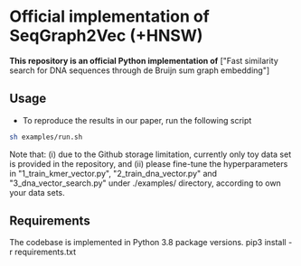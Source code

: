 # Official implementation of SeqGraph2Vec (+HNSW)

**This repository is an official Python implementation of**  ["Fast similarity search for DNA sequences through
de Bruijn sum graph embedding"]

## Usage

- To reproduce the results in our paper, run the following script
```sh
sh examples/run.sh
```

Note that: (i) due to the Github storage limitation, currently only toy data set is provided in the repository, and (ii) please fine-tune the hyperparameters in "1_train_kmer_vector.py", "2_train_dna_vector.py" and "3_dna_vector_search.py" under ./examples/ directory, according to own your data sets. 

## Requirements

The codebase is implemented in Python 3.8 package versions.
pip3 install -r requirements.txt
